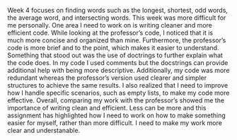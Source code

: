 Week 4 focuses on finding words such as the longest, shortest, odd words, the average word, and intersecting words. This week was more difficult for me personally. One area I need to work on is writing cleaner and more efficient code. While looking at the professor’s code, I noticed that it is much more concise and organized than mine. Furthermore, the professor’s code is more brief and to the point, which makes it easier to understand. Something that stood out was the use of doctrings to further explain what the code does. In my code I used comments but the docstrings can provide additional help with being more descriptive. Additionally, my code was more redundant whereas the professor’s version used clearer and simpler structures to achieve the same results. I also realized that I need to improve how I handle specific scenarios, such as empty lists, to make my code more effective. Overall, comparing my work with the professor’s showed me the importance of writing clean and efficient. Less can be more and this assignment has highlighted how I need to work on how to make something easier for myself, rather than more difficult. I need to make my work more clear and understanable. 